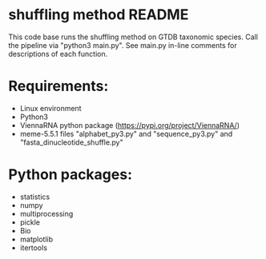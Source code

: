 # shuffling method README
This code base runs the shuffling method on GTDB taxonomic species. Call the pipeline via "python3 main.py". See main.py in-line comments for descriptions of each function. 

# Requirements:
- Linux environment
- Python3
- ViennaRNA python package (https://pypi.org/project/ViennaRNA/)
- meme-5.5.1 files "alphabet_py3.py" and "sequence_py3.py" and "fasta_dinucleotide_shuffle.py"

# Python packages:
- statistics
- numpy
- multiprocessing
- pickle
- Bio
- matplotlib
- itertools
